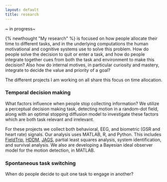 ```yaml
---
layout: default
title: research
---
```


~ in progress~


{% newthought "My research" %} is focused on how people allocate their time to different tasks, and in the underlying computations the human motivational and cognitive systems use to solve this problem. How do people solve the decision to quit or enter a task, and how do people integrate together cues from both the task and environment to make this decision? Also how do internal motives, in particular curiosity and mastery, integrate to decide the value and priority of a goal?

The different projects I am working on all share this focus on time allocation.

### Temporal decision making
What factors influence when people stop collecting information? We utilize a perceptual decision making task, detecting motion in a random-dot field, along with an optimal stopping diffusion model to investigate these factors which are both task relevant and irrelevant.

For these projects we collect both behavioral, EEG, and biometric (GSR and heart rate) signals. Our analysis uses MATLAB, R, and Python. This includes [FieldTrip](http://www.fieldtriptoolbox.org/), [HDDM](http://ski.clps.brown.edu/hddm_docs/), [JAGS](http://mcmc-jags.sourceforge.net/), partial least squares analysis, system identification, and survival analysis. We also are developing a Bayesian ideal observer model for the motion detection, in MATLAB.

### Spontaneous task switching
When do people decide to quit one task to engage in another?
